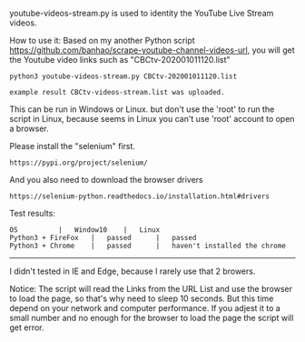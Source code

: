 youtube-videos-stream.py is used to identity the YouTube Live Stream videos.

How to use it:
Based on my another Python script https://github.com/banhao/scrape-youtube-channel-videos-url, you will get the Youtube video links such as "CBCtv-202001011120.list"
	
	python3 youtube-videos-stream.py CBCtv-202001011120.list
	
	example result CBCtv-videos-stream.list was uploaded.

This can be run in Windows or Linux. but don't use the 'root' to run the script in Linux, because seems in Linux you can't use 'root' account to open a browser.

Please install the "selenium" first.
	
	https://pypi.org/project/selenium/

And you also need to download the browser drivers
	
	https://selenium-python.readthedocs.io/installation.html#drivers

Test results:

	OS			|	Window10	|	Linux
	Python3 + FireFox	|	passed		|	passed
	Python3 + Chrome	|	passed		|	haven't installed the chrome 
------------------------------------------------------------------------

I didn't tested in IE and Edge, because I rarely use that 2 browers.

Notice: The script will read the Links from the URL List and use the browser to load the page, so that's why need to sleep 10 seconds. But this time depend on your network and computer performance. If you adjest it to a small number and no enough for the browser to load the page the script will get error.  

